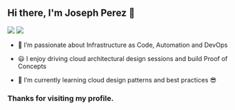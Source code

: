 ## Hi there, I'm Joseph Perez 👋

<img src = https://badges.pufler.dev/visits/zepperez/zepperez> <img src = https://badges.pufler.dev/repos/zepperez>

- 🔭  I’m passionate about Infrastructure as Code, Automation and DevOps
  
- 😃  I enjoy driving cloud architectural design sessions and build Proof of Concepts
  
- 🌱  I’m currently learning cloud design patterns and best practices 😎


### Thanks for visiting my profile.
